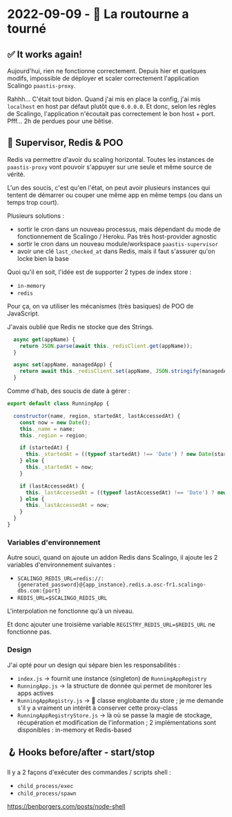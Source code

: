 # 2022-09-09 - 🎡 La routourne a tourné

## ✅ It works again!

Aujourd'hui, rien ne fonctionne correctement.
Depuis hier et quelques modifs, impossible de déployer et scaler correctement l'application Scalingo `paastis-proxy`.

Rahhh… C'était tout bidon.
Quand j'ai mis en place la config, j'ai mis `localhost` en host par défaut plutôt que `0.0.0.0`.
Et donc, selon les règles de Scalingo, l'application n'écoutait pas correctement le bon host + port.
Pfff… 2h de perdues pour une bêtise.

## 🚦 Supervisor, Redis & POO

Redis va permettre d'avoir du scaling horizontal.
Toutes les instances de `paastis-proxy` vont pouvoir s'appuyer sur une seule et même source de vérité.

L'un des soucis, c'est qu'en l'état, on peut avoir plusieurs instances qui tentent de démarrer ou couper une même app en même temps (ou dans un temps trop court).

Plusieurs solutions :
- sortir le cron dans un nouveau processus, mais dépendant du mode de fonctionnement de Scalingo / Heroku. Pas très host-provider agnostic
- sortir le cron dans un nouveau module/workspace `paastis-supervisor`
- avoir une clé `last_checked_at` dans Redis, mais il faut s'assurer qu'on locke bien la base

Quoi qu'il en soit, l'idée est de supporter 2 types de index store :
- `in-memory`
- `redis`

Pour ça, on va utiliser les mécanismes (très basiques) de POO de JavaScript.

J'avais oublié que Redis ne stocke que des Strings.

```javascript
  async get(appName) {
    return JSON.parse(await this._redisClient.get(appName));
  }

  async set(appName, managedApp) {
    return await this._redisClient.set(appName, JSON.stringify(managedApp));
  }
```

Comme d'hab, des soucis de date à gérer : 

```javascript
export default class RunningApp {

  constructor(name, region, startedAt, lastAccessedAt) {
    const now = new Date();
    this._name = name;
    this._region = region;

    if (startedAt) {
      this._startedAt = ((typeof startedAt) !== 'Date') ? new Date(startedAt) : startedAt;
    } else {
      this._startedAt = now;
    }

    if (lastAccessedAt) {
      this._lastAccessedAt = ((typeof lastAccessedAt) !== 'Date') ? new Date(lastAccessedAt) : lastAccessedAt;
    } else {
      this._lastAccessedAt = now;
    }
  }
}
```

### Variables d'environnement

Autre souci, quand on ajoute un addon Redis dans Scalingo, il ajoute les 2 variables d'environnement suivantes :
- `SCALINGO_REDIS_URL=redis://:{generated_password}@{app_instance}.redis.a.osc-fr1.scalingo-dbs.com:{port}`
- `REDIS_URL=$SCALINGO_REDIS_URL`

L'interpolation ne fonctionne qu'à un niveau.

Et donc ajouter une troisième variable `REGISTRY_REDIS_URL=$REDIS_URL` ne fonctionne pas.

### Design

J'ai opté pour un design qui sépare bien les responsabilités :
- `index.js` → fournit une instance (singleton) de `RunningAppRegistry`
- `RunningApp.js` → la structure de donnée qui permet de monitorer les apps actives
- `RunningAppRegistry.js` → 🤔 classe englobante du store ; je me demande s'il y a vraiment un intérêt à conserver cette proxy-class
- `RunningAppRegistryStore.js` → là où se passe la magie de stockage, récupération et modification de l'information ; 2 implémentations sont disponibles : in-memory et Redis-based

## 🪝 Hooks before/after - start/stop

Il y a 2 façons d'exécuter des commandes / scripts shell : 
- `child_process/exec`
- `child_process/spawn`

https://benborgers.com/posts/node-shell

